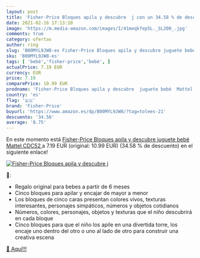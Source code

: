 ```yaml
---
layout: post
title: 'Fisher-Price Bloques apila y descubre  j con un 34.58 % de descuento'
date: 2021-02-16 17:13:10
image: 'https://m.media-amazon.com/images/I/41meqkfep5L._SL200_.jpg'
comments: true
category: ofertas
author: ring
slug: 'B00MYL9JW8-es Fisher-Price Bloques apila y descubre juguete bebé Mattel...'
sku: 'B00MYL9JW8-es'
tags: [ 'bebé','fisher-price','bebé', ]
actualPrice: 7.19 EUR
currency: EUR
price: 7.19
comparePrice: 10.99 EUR
prodname: 'Fisher-Price Bloques apila y descubre  juguete bebé  Mattel CDC52 '
country: 'es'
flag: '🇪🇸'
brand: 'Fisher-Price'
buyurl: 'https://www.amazon.es/dp/B00MYL9JW8/?tag=tolees-21'
descuento: '34.58'
average: '8.75'
---
```


En este momento está [Fisher-Price Bloques apila y descubre  juguete bebé  Mattel CDC52 ](https://www.amazon.es/dp/B00MYL9JW8/?tag=tolees-21) a 7.19 EUR (original: 10.99 EUR) (34.58 %  de descuento) en el siguiente enlace!

[![Fisher-Price Bloques apila y descubre  j](https://m.media-amazon.com/images/I/41meqkfep5L._SL200_.jpg)](https://www.amazon.es/dp/B00MYL9JW8/?tag=tolees-21)

🔎:

- Regalo original para bebes a partir de 6 meses
- Cinco bloques para apilar y encajar de mayor a menor
- Los bloques de cinco caras presentan colores vivos, texturas interesantes, personajes simpáticos, números y objetos cotidianos
- Números, colores, personajes, objetos y texturas que el niño descubrirá en cada bloque
- Cinco bloques para que el niño los apile en una divertida torre, los encaje uno dentro del otro o uno al lado de otro para construir una creativa escena

[🛒 Aquí!!!](https://www.amazon.es/dp/B00MYL9JW8/?tag=tolees-21)
